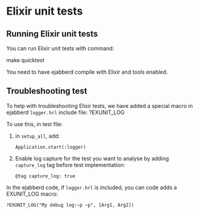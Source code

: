 # Elixir unit tests

## Running Elixir unit tests

You can run Elixir unit tests with command:

make quicktest

You need to have ejabberd compile with Elixir and tools enabled.

## Troubleshooting test

To help with troubleshooting Elixir tests, we have added a special macro in ejabberd `logger.hrl` include file: ?EXUNIT_LOG

To use this, in test file:

1. in `setup_all`, add:

    ```
    Application.start(:logger)
    ```

2. Enable log capture for the test you want to analyse by adding
   `capture_log` tag before test implementation:

   ```
   @tag capture_log: true
   ```

In the ejabberd code, if `logger.hrl` is included, you can code adds a
EXUNIT_LOG macro:

    ?EXUNIT_LOG("My debug log:~p ~p", [Arg1, Arg2])
